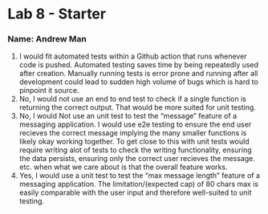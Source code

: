 # Lab 8 - Starter
### Name: Andrew Man
1. I would fit automated tests within a Github action that runs whenever code is pushed. Automated testing saves time by being repeatedly used after creation. Manually running tests is error prone and running  after all development could lead to sudden high volume of bugs which is hard to pinpoint it source.
2. No, I would not use an end to end test to check if a single function is returning the correct output. That would be more suited for unit testing.
3. No, I would Not use an unit test to test the “message” feature of a messaging application. I would use e2e testing to ensure the end user recieves the correct message implying the many smaller functions is likely okay working together. To get close to this with unit tests would require writing alot of tests to check the writing functionality, ensuring the data persists, ensuring only the correct user recieves the message. etc. when what we care about is that the overall feature works.
4.  Yes, I would use a unit test to test the “max message length” feature of a messaging application. The limitation/(expected cap) of 80 chars max is easily comparable with the user input and therefore well-suited to unit testing.